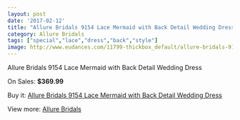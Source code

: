 ```yaml
---
layout: post
date: '2017-02-12'
title: "Allure Bridals 9154 Lace Mermaid with Back Detail Wedding Dress"
category: Allure Bridals
tags: ["special","lace","dress","back","style"]
image: http://www.eudances.com/11799-thickbox_default/allure-bridals-9154-lace-mermaid-with-back-detail-wedding-dress.jpg
---
```

Allure Bridals 9154 Lace Mermaid with Back Detail Wedding Dress

On Sales: **$369.99**
<a href="https://www.eudances.com/en/allure-bridals/3712-allure-bridals-9154-lace-mermaid-with-back-detail-wedding-dress.html"><amp-img layout="responsive" width="600" height="600" src="//www.eudances.com/11799-thickbox_default/allure-bridals-9154-lace-mermaid-with-back-detail-wedding-dress.jpg" alt="Allure Bridals 9154 Lace Mermaid with Back Detail Wedding Dress 0" /></a>
<a href="https://www.eudances.com/en/allure-bridals/3712-allure-bridals-9154-lace-mermaid-with-back-detail-wedding-dress.html"><amp-img layout="responsive" width="600" height="600" src="//www.eudances.com/11805-thickbox_default/allure-bridals-9154-lace-mermaid-with-back-detail-wedding-dress.jpg" alt="Allure Bridals 9154 Lace Mermaid with Back Detail Wedding Dress 1" /></a>
<a href="https://www.eudances.com/en/allure-bridals/3712-allure-bridals-9154-lace-mermaid-with-back-detail-wedding-dress.html"><amp-img layout="responsive" width="600" height="600" src="//www.eudances.com/11804-thickbox_default/allure-bridals-9154-lace-mermaid-with-back-detail-wedding-dress.jpg" alt="Allure Bridals 9154 Lace Mermaid with Back Detail Wedding Dress 2" /></a>
<a href="https://www.eudances.com/en/allure-bridals/3712-allure-bridals-9154-lace-mermaid-with-back-detail-wedding-dress.html"><amp-img layout="responsive" width="600" height="600" src="//www.eudances.com/11803-thickbox_default/allure-bridals-9154-lace-mermaid-with-back-detail-wedding-dress.jpg" alt="Allure Bridals 9154 Lace Mermaid with Back Detail Wedding Dress 3" /></a>
<a href="https://www.eudances.com/en/allure-bridals/3712-allure-bridals-9154-lace-mermaid-with-back-detail-wedding-dress.html"><amp-img layout="responsive" width="600" height="600" src="//www.eudances.com/11802-thickbox_default/allure-bridals-9154-lace-mermaid-with-back-detail-wedding-dress.jpg" alt="Allure Bridals 9154 Lace Mermaid with Back Detail Wedding Dress 4" /></a>
<a href="https://www.eudances.com/en/allure-bridals/3712-allure-bridals-9154-lace-mermaid-with-back-detail-wedding-dress.html"><amp-img layout="responsive" width="600" height="600" src="//www.eudances.com/11801-thickbox_default/allure-bridals-9154-lace-mermaid-with-back-detail-wedding-dress.jpg" alt="Allure Bridals 9154 Lace Mermaid with Back Detail Wedding Dress 5" /></a>
<a href="https://www.eudances.com/en/allure-bridals/3712-allure-bridals-9154-lace-mermaid-with-back-detail-wedding-dress.html"><amp-img layout="responsive" width="600" height="600" src="//www.eudances.com/11800-thickbox_default/allure-bridals-9154-lace-mermaid-with-back-detail-wedding-dress.jpg" alt="Allure Bridals 9154 Lace Mermaid with Back Detail Wedding Dress 6" /></a>

Buy it: [Allure Bridals 9154 Lace Mermaid with Back Detail Wedding Dress](https://www.eudances.com/en/allure-bridals/3712-allure-bridals-9154-lace-mermaid-with-back-detail-wedding-dress.html "Allure Bridals 9154 Lace Mermaid with Back Detail Wedding Dress")

View more: [Allure Bridals](https://www.eudances.com/en/2-allure-bridals "Allure Bridals")
